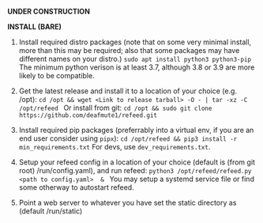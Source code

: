 **UNDER CONSTRUCTION**


**INSTALL (BARE)** 
1. Install required distro packages (note that on some very minimal install, more than this may be required; also that some packages may have different names on your distro.)
    `sudo apt install python3 python3-pip`
  The minimum python verison is at least 3.7, although 3.8 or 3.9 are more likely to be compatible. 

2. Get the latest release and install it to a location of your choice (e.g. /opt): 
    `cd /opt && wget <Link to release tarball> -O - | tar -xz -C /opt/refeed `
  Or install from git:
  `cd /opt && sudo git clone https://github.com/deafmute1/refeed.git`

3. Install required pip packages (preferrably into a virtual env, if you are an end user consider using `pipx`): 
    `cd /opt/refeed && pip3 install -r min_requirements.txt`
    For devs, use `dev_requirements.txt`. 

4. Setup your refeed config in a location of your choice (default is (from git root) /run/config.yaml), and run refeed: 
     `python3 /opt/refeed/refeed.py <path to config.yaml>  & `
    You may setup a systemd service file or find some otherway to autostart refeed. 
  
5. Point a web server to whatever you have set the static directory as (default <refeed root>/run/static)





